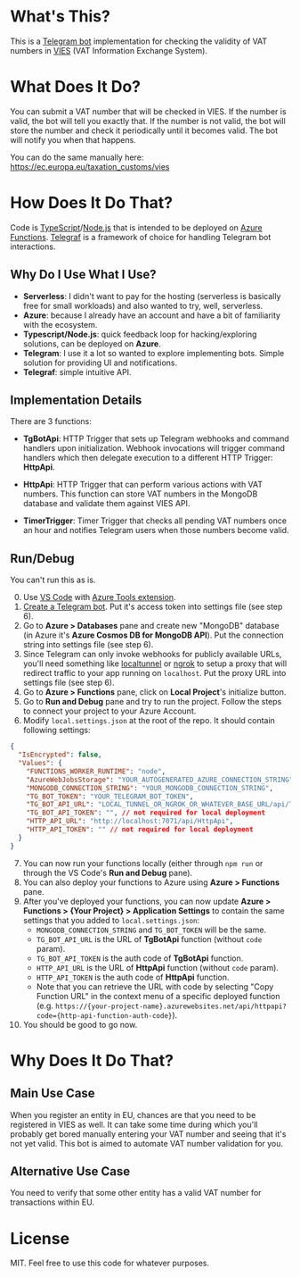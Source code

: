 # What's This?

This is a [Telegram bot](https://core.telegram.org/bots) implementation for checking the validity of VAT numbers in [VIES](https://ec.europa.eu/taxation_customs/vies) (VAT Information Exchange System).

# What Does It Do?

You can submit a VAT number that will be checked in VIES. If the number is valid, the bot will tell you exactly that. If the number is not valid, the bot will store the number and check it periodically until it becomes valid. The bot will notify you when that happens.

You can do the same manually here: https://ec.europa.eu/taxation_customs/vies

# How Does It Do That?

Code is [TypeScript](https://www.typescriptlang.org)/[Node.js](https://nodejs.dev) that is intended to be deployed on [Azure Functions](https://azure.microsoft.com/en-us/services/functions/). [Telegraf](https://github.com/telegraf/telegraf) is a framework of choice for handling Telegram bot interactions.

## Why Do I Use What I Use?

- **Serverless**: I didn't want to pay for the hosting (serverless is basically free for small workloads) and also wanted to try, well, serverless.
- **Azure**: because I already have an account and have a bit of familiarity with the ecosystem.
- **Typescript/Node.js**: quick feedback loop for hacking/exploring solutions, can be deployed on **Azure**.
- **Telegram**: I use it a lot so wanted to explore implementing bots. Simple solution for providing UI and notifications.
- **Telegraf**: simple intuitive API.

## Implementation Details

There are 3 functions:

- **TgBotApi**: HTTP Trigger that sets up Telegram webhooks and command handlers upon initialization. Webhook invocations will trigger command handlers which then delegate execution to a different HTTP Trigger: **HttpApi**.

- **HttpApi**: HTTP Trigger that can perform various actions with VAT numbers. This function can store VAT numbers in the MongoDB database and validate them against VIES API.

- **TimerTrigger**: Timer Trigger that checks all pending VAT numbers once an hour and notifies Telegram users when those numbers become valid.

## Run/Debug

You can't run this as is.

0. Use [VS Code](https://code.visualstudio.com) with [Azure Tools extension](https://marketplace.visualstudio.com/items?itemName=ms-vscode.vscode-node-azure-pack).
1. [Create a Telegram bot](https://core.telegram.org/bots#3-how-do-i-create-a-bot). Put it's access token into settings file (see step 6).
2. Go to **Azure > Databases** pane and create new "MongoDB" database (in Azure it's **Azure Cosmos DB for MongoDB API**). Put the connection string into settings file (see step 6).
3. Since Telegram can only invoke webhooks for publicly available URLs, you'll need something like [localtunnel](https://github.com/localtunnel/localtunnel) or [ngrok](https://ngrok.com) to setup a proxy that will redirect traffic to your app running on `localhost`. Put the proxy URL into settings file (see step 6).
4. Go to **Azure > Functions** pane, click on **Local Project**'s initialize button.
5. Go to **Run and Debug** pane and try to run the project. Follow the steps to connect your project to your Azure Account.
6. Modify `local.settings.json` at the root of the repo. It should contain following settings:
```json
{
  "IsEncrypted": false,
  "Values": {
    "FUNCTIONS_WORKER_RUNTIME": "node",
    "AzureWebJobsStorage": "YOUR_AUTOGENERATED_AZURE_CONNECTION_STRING",
    "MONGODB_CONNECTION_STRING": "YOUR_MONGODB_CONNECTION_STRING",
    "TG_BOT_TOKEN": "YOUR_TELEGRAM_BOT_TOKEN",
    "TG_BOT_API_URL": "LOCAL_TUNNEL_OR_NGROK_OR_WHATEVER_BASE_URL/api/TgBotApi",
    "TG_BOT_API_TOKEN": "", // not required for local deployment
    "HTTP_API_URL": "http://localhost:7071/api/HttpApi",
    "HTTP_API_TOKEN": "" // not required for local deployment
  }
}
```
7. You can now run your functions locally (either through `npm run` or through the VS Code's **Run and Debug** pane).
8. You can also deploy your functions to Azure using **Azure > Functions** pane.
9. After you've deployed your functions, you can now update **Azure > Functions > {Your Project} > Application Settings** to contain the same settings that you added to `local.settings.json`:
   - `MONGODB_CONNECTION_STRING` and `TG_BOT_TOKEN` will be the same.
   - `TG_BOT_API_URL` is the URL of **TgBotApi** function (without `code` param).
   - `TG_BOT_API_TOKEN` is the auth code of **TgBotApi** function.
   - `HTTP_API_URL` is the URL of **HttpApi** function (without `code` param).
   - `HTTP_API_TOKEN` is the auth code of **HttpApi** function.
   - Note that you can retrieve the URL with code by selecting "Copy Function URL" in the context menu of a specific deployed function (e.g. `https://{your-project-name}.azurewebsites.net/api/httpapi?code={http-api-function-auth-code}`).
10. You should be good to go now.

# Why Does It Do That?

## Main Use Case

When you register an entity in EU, chances are that you need to be registered in VIES as well. It can take some time during which you'll probably get bored manually entering your VAT number and seeing that it's not yet valid. This bot is aimed to automate VAT number validation for you.

## Alternative Use Case

You need to verify that some other entity has a valid VAT number for transactions within EU.

# License

MIT. Feel free to use this code for whatever purposes.
